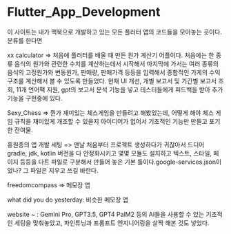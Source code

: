 # Flutter_App_Development

이 사이트는 내가 맥북으로 개발하고 있는 모든 플러터 앱의 코드들을 모아놓는 곳이다. 분류를 한다면 

xx calculator => 처음에 플러터를 배울 때 만든 원가 계산기 어플이다. 처음에는 한 종류 음식의 원가와 관련한 수치를 계산하는데서 시작해서 마지막에 가서는 여러 종류의 음식의 고정원가와 변동원가, 판매량, 판매가격 등등을 입력해서 종합적인 가게의 수익 구조를 계산해서 볼 수 있도록 만들었다. 현재 UI 개선, 개별 보고서 및 기간별 보고서 조회, 11개 언어팩 지원, gpt의 보고서 분석 기능을 넣고  테스터들에게 피드백을 받아 추가 기능을 구현중에 있다.

Sexy_Chess => 뭔가 재미있는 체스게임을 만들려고 해봤었는데, 어떻게 해야 체스 게임 규칙을 재미있게 개조할 수 있을지 아이디어가 없어서 기초적인 기능만 만들고 포기한 잔여물.

홍원종의 앱 개발 세팅 => 맨날 처음부터 프로젝트 생성하다가 귀찮아서 드디어 gradle, jdk, kotlin 버전을 다 안정화시키고 몇몇 모듈도 설치하고 텍스트, 스타일, 페이지 등등을 다트 파일로 구분해서 
만들어 놓은 기본 틀이다.google-services.json이었나? 그 파일은 지우고 쓰길 바란다. 

freedomcompass => 메모장 앱


what did you do yesterday: 비슷한 메모장 앱

website ~ : Gemini Pro, GPT3.5, GPT4 PalM2 등의 AI들을 사용할 수 있는 기초적인 세팅을 맞춰놓았고, 파인튜닝과 프롬프트 엔지니어링을 살짝 해본 것도 넣었다.
